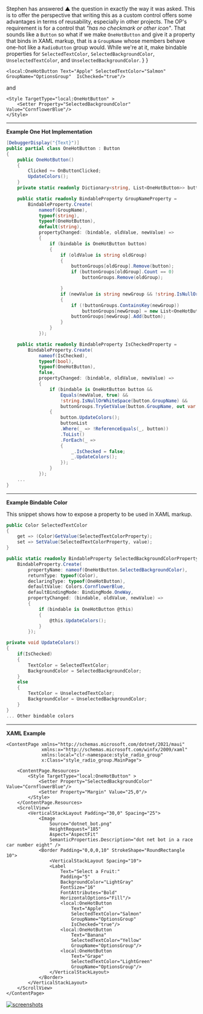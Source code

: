 ﻿Stephen has answered ▲ the question in exactly the way it was asked. This is to offer the perspective that writing this as a custom control offers some advantages in terms of reusability, especially in other projects. The OP's requirement is for a control that _"has no checkmark or other icon"_. That sounds like a `Button` so what if we make `OneHotButton` and give it a property that binds in XAML markup, that is a `GroupName` whose members behave one-hot like a `RadioButton` group would. While we're at it, make bindable properties for `SelectedTextColor`, `SelectedBackgroundColor`, `UnselectedTextColor`, and `UnselectedBackgroundColor`.
    }
}

```
<local:OneHotButton Text="Apple" SelectedTextColor="Salmon"  GroupName="OptionsGroup"  IsChecked="true"/>
```

and

```
<Style TargetType="local:OneHotButton" >
    <Setter Property="SelectedBackgroundColor" Value="CornflowerBlue"/>
</Style>
```

___

**Example One Hot Implementation**

~~~csharp
[DebuggerDisplay("{Text}")]
public partial class OneHotButton : Button
{
    public OneHotButton()
    {
        Clicked += OnButtonClicked;
        UpdateColors();
    }
    private static readonly Dictionary<string, List<OneHotButton>> buttonGroups = new();

    public static readonly BindableProperty GroupNameProperty =
        BindableProperty.Create(
            nameof(GroupName),
            typeof(string),
            typeof(OneHotButton),
            default(string),
            propertyChanged: (bindable, oldValue, newValue) =>
            {
                if (bindable is OneHotButton button)
                {
                    if (oldValue is string oldGroup)
                    {
                        buttonGroups[oldGroup].Remove(button);
                        if (buttonGroups[oldGroup].Count == 0)
                            buttonGroups.Remove(oldGroup);

                    }
                    if (newValue is string newGroup && !string.IsNullOrWhiteSpace(newGroup))
                    {
                        if (!buttonGroups.ContainsKey(newGroup))
                            buttonGroups[newGroup] = new List<OneHotButton>();
                        buttonGroups[newGroup].Add(button);
                    }
                }
            });

    public static readonly BindableProperty IsCheckedProperty =
        BindableProperty.Create(
            nameof(IsChecked),
            typeof(bool),
            typeof(OneHotButton),
            false,
            propertyChanged: (bindable, oldValue, newValue) =>
            {
                if (bindable is OneHotButton button &&
                    Equals(newValue, true) &&
                    !string.IsNullOrWhiteSpace(button.GroupName) &&
                    buttonGroups.TryGetValue(button.GroupName, out var buttonList))
                {
                    button.UpdateColors();
                    buttonList
                    .Where(_ => !ReferenceEquals(_, button))
                    .ToList()
                    .ForEach(_ =>
                    {
                        _.IsChecked = false;
                        _.UpdateColors();
                    });
                }
            });
    ...
}
~~~

___

**Example Bindable Color**

This snippet shows how to expose a property to be used in XAML markup.

```csharp
public Color SelectedTextColor
{
    get => (Color)GetValue(SelectedTextColorProperty);
    set => SetValue(SelectedTextColorProperty, value);
}

public static readonly BindableProperty SelectedBackgroundColorProperty =
    BindableProperty.Create(
        propertyName: nameof(OneHotButton.SelectedBackgroundColor),
        returnType: typeof(Color),
        declaringType: typeof(OneHotButton),
        defaultValue: Colors.CornflowerBlue,
        defaultBindingMode: BindingMode.OneWay,
        propertyChanged: (bindable, oldValue, newValue) =>
        {
            if (bindable is OneHotButton @this)
            {
                @this.UpdateColors();
            }
        });

private void UpdateColors()
{
    if(IsChecked)
    {
        TextColor = SelectedTextColor;
        BackgroundColor = SelectedBackgroundColor;
    }
    else
    {
        TextColor = UnselectedTextColor;
        BackgroundColor = UnselectedBackgroundColor;
    }
}
... Other bindable colors
```
___

**XAML Example**

```xaml
<ContentPage xmlns="http://schemas.microsoft.com/dotnet/2021/maui"
             xmlns:x="http://schemas.microsoft.com/winfx/2009/xaml"
             xmlns:local="clr-namespace:style_radio_group"
             x:Class="style_radio_group.MainPage">

    <ContentPage.Resources>
        <Style TargetType="local:OneHotButton" >
            <Setter Property="SelectedBackgroundColor" Value="CornflowerBlue"/>
            <Setter Property="Margin" Value="25,0"/>
        </Style>
    </ContentPage.Resources>
    <ScrollView>
        <VerticalStackLayout Padding="30,0" Spacing="25">
            <Image 
                Source="dotnet_bot.png"
                HeightRequest="185"
                Aspect="AspectFit"
                SemanticProperties.Description="dot net bot in a race car number eight" />
            <Border Padding="0,0,0,10" StrokeShape="RoundRectangle 10">
                <VerticalStackLayout Spacing="10">
                <Label
                    Text="Select a Fruit:"
                    Padding="5"
                    BackgroundColor="LightGray"
                    FontSize="16"
                    FontAttributes="Bold"
                    HorizontalOptions="Fill"/>
                    <local:OneHotButton 
                        Text="Apple"
                        SelectedTextColor="Salmon"     
                        GroupName="OptionsGroup"
                        IsChecked="true"/>
                    <local:OneHotButton    
                        Text="Banana"
                        SelectedTextColor="Yellow"
                        GroupName="OptionsGroup"/>
                    <local:OneHotButton   
                        Text="Grape"
                        SelectedTextColor="LightGreen"
                        GroupName="OptionsGroup"/>
                </VerticalStackLayout>
            </Border>
        </VerticalStackLayout>
    </ScrollView>
</ContentPage>
```

[![screenshots][1]][1]


  [1]: https://i.sstatic.net/TU5S4OJj.png